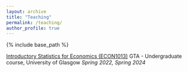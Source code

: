 ```yaml
---
layout: archive
title: "Teaching"
permalink: /teaching/
author_profile: true
---
```


{% include base_path %}

[Introductory Statistics for Economics (ECON1013)](https://github.com/duongtrinhss/GTA-ECON1013-IntroStats)
GTA - Undergraduate course, University of Glasgow
*Spring 2022, Spring 2024*